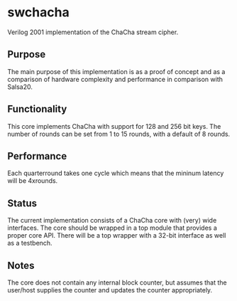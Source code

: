 swchacha
========

Verilog 2001 implementation of the ChaCha stream cipher.

## Purpose ###
The main purpose of this implementation is as a proof of concept and as
a comparison of hardware complexity and performance in comparison with
Salsa20.

## Functionality ##
This core implements ChaCha with support for 128 and 256 bit keys. The
number of rounds can be set from 1 to 15 rounds, with a default of 8
rounds.


## Performance ##
Each quarterround takes one cycle which means that the mininum latency
will be 4xrounds.


## Status ##
The current implementation consists of a ChaCha core with (very) wide
interfaces. The core should be wrapped in a top module that provides a
proper core API. There will be a top wrapper with a 32-bit interface as
well as a testbench.


## Notes ##
The core does not contain any internal block counter, but assumes that
the user/host supplies the counter and updates the counter
appropriately.

